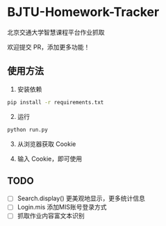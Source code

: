 # BJTU-Homework-Tracker

北京交通大学智慧课程平台作业抓取

欢迎提交 PR，添加更多功能！

## 使用方法

1. 安装依赖

```bash
pip install -r requirements.txt
```

2. 运行

```bash
python run.py
```

3. 从浏览器获取 Cookie

4. 输入 Cookie，即可使用

## TODO

- [ ] Search.display() 更美观地显示，更多统计信息
- [ ] Login.mis 添加MIS账号登录方式
- [ ] 抓取作业内容富文本识别
